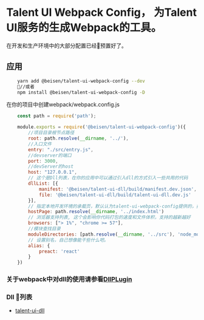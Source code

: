 # Talent UI Webpack Config， 为Talent UI服务的生成Webpack的工具。
在开发和生产环境中的大部分配置已经预置好了。

## 应用

```bash
    yarn add @beisen/talent-ui-webpack-config --dev
    //或者
    npm install @beisen/talent-ui-webpack-config -D
```

在你的项目中创建webpack/webpack.config.js
```js
    const path = require('path');

    module.exports = require('@beisen/talent-ui-webpack-config')({
        //项目目录根节点路径
        root: path.resolve(__dirname, '../'),  
        //入口文件
        entry: "./src/entry.js", 
        //devserver的端口
        port: 3000, 
        //devServer的host
        host: "127.0.0.1", 
        // 这个是Dll列表，在你的应用中可以通过引入dll的方式引入一些共用的代码
        dllList: [{
            manifest: '@beisen/talent-ui-dll/build/manifest.dev.json',
            file: '@beisen/talent-ui-dll/build/talent-ui-dll.dev.js'
        }],
        // 指定本地开发环境的承载页，默认认为talent-ui-webpack-config提供的，提供的挂载点为bsMain
        hostPage: path.resolve(__dirname, '../index.html')
        // 浏览器支持列表, 这个会影响你代码打包的速度和文件体积，支持的越新越好
        browsers: ["> 1%", "chrome >= 57"],
        //模块查找目录
        moduleDirectories: [path.resolve(__dirname, '../src'), 'node_modules' ]
        // 设置别名，自己想像能干些什么吧。
        alias: {
            preact: 'react'
        }
    })
```

### 关于webpack中对dll的使用请参看[DllPLugin](https://webpack.js.org/plugins/dll-plugin/)

### Dll 列表

* [talent-ui-dll](https://www.npmjs.com/package/@beisen/talent-ui-dll)